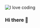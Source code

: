 ![I love coding](https://github.com/irinaanghel/irinaanghel/assets/95704046/8e2c4c9f-ef04-46b9-a183-2986a101134b)
### Hi there 👋




<!--
**irinaanghel/irinaanghel** is a ✨ _special_ ✨ repository because its `README.md` (this file) appears on your GitHub profile.

Here are some ideas to get you started:

- 🔭 I’m currently working on ...
- 🌱 I’m currently learning ...
- 👯 I’m looking to collaborate on ...
- 🤔 I’m looking for help with ...
- 💬 Ask me about ...
- 📫 How to reach me: ...
- 😄 Pronouns: ...
- ⚡ Fun fact: ...
-->
